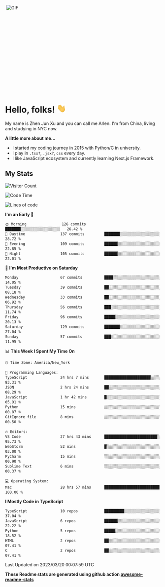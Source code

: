 <img align="right" alt="GIF" src="https://media.giphy.com/media/xUA7bdpLxQhsSQdyog/giphy.gif" width="500" height="320" />

# Hello, folks! <img src="https://raw.githubusercontent.com/arlenxuzj/arlenxuzj/master/assets/wave.gif" width="30px">

My name is Zhen Jun Xu and you can call me Arlen. I'm from China, living and studying in NYC now.

**A little more about me...**

 - I started my coding journey in 2015 with Python/C in university.
 - I play in `.tsx?`, `.jsx?`, `css` every day.
 - I like JavaScript ecosystem and currently learning Next.js Framework.

## My Stats

![Visitor Count](https://komarev.com/ghpvc/?username=arlenxuzj&color=blue&label=Profile+Views)

<!--START_SECTION:waka-->
![Code Time](http://img.shields.io/badge/Code%20Time-3%2C114%20hrs%2014%20mins-blue)

![Lines of code](https://img.shields.io/badge/From%20Hello%20World%20I%27ve%20Written-804.7%20thousand%20lines%20of%20code-blue)

**I'm an Early 🐤** 

```text
🌞 Morning                126 commits         ███████░░░░░░░░░░░░░░░░░░   26.42 % 
🌆 Daytime                137 commits         ███████░░░░░░░░░░░░░░░░░░   28.72 % 
🌃 Evening                109 commits         ██████░░░░░░░░░░░░░░░░░░░   22.85 % 
🌙 Night                  105 commits         ██████░░░░░░░░░░░░░░░░░░░   22.01 % 
```
📅 **I'm Most Productive on Saturday** 

```text
Monday                   67 commits          ████░░░░░░░░░░░░░░░░░░░░░   14.05 % 
Tuesday                  39 commits          ██░░░░░░░░░░░░░░░░░░░░░░░   08.18 % 
Wednesday                33 commits          ██░░░░░░░░░░░░░░░░░░░░░░░   06.92 % 
Thursday                 56 commits          ███░░░░░░░░░░░░░░░░░░░░░░   11.74 % 
Friday                   96 commits          █████░░░░░░░░░░░░░░░░░░░░   20.13 % 
Saturday                 129 commits         ███████░░░░░░░░░░░░░░░░░░   27.04 % 
Sunday                   57 commits          ███░░░░░░░░░░░░░░░░░░░░░░   11.95 % 
```


📊 **This Week I Spent My Time On** 

```text
🕑︎ Time Zone: America/New_York

💬 Programming Languages: 
TypeScript               24 hrs 7 mins       █████████████████████░░░░   83.31 % 
JSON                     2 hrs 24 mins       ██░░░░░░░░░░░░░░░░░░░░░░░   08.29 % 
JavaScript               1 hr 42 mins        █░░░░░░░░░░░░░░░░░░░░░░░░   05.91 % 
Python                   15 mins             ░░░░░░░░░░░░░░░░░░░░░░░░░   00.87 % 
GitIgnore file           8 mins              ░░░░░░░░░░░░░░░░░░░░░░░░░   00.50 % 

🔥 Editors: 
VS Code                  27 hrs 43 mins      ████████████████████████░   95.73 % 
WebStorm                 52 mins             █░░░░░░░░░░░░░░░░░░░░░░░░   03.00 % 
PyCharm                  15 mins             ░░░░░░░░░░░░░░░░░░░░░░░░░   00.90 % 
Sublime Text             6 mins              ░░░░░░░░░░░░░░░░░░░░░░░░░   00.37 % 

💻 Operating System: 
Mac                      28 hrs 57 mins      █████████████████████████   100.00 % 
```

**I Mostly Code in TypeScript** 

```text
TypeScript               10 repos            █████████░░░░░░░░░░░░░░░░   37.04 % 
JavaScript               6 repos             ██████░░░░░░░░░░░░░░░░░░░   22.22 % 
Python                   5 repos             █████░░░░░░░░░░░░░░░░░░░░   18.52 % 
HTML                     2 repos             ██░░░░░░░░░░░░░░░░░░░░░░░   07.41 % 
C                        2 repos             ██░░░░░░░░░░░░░░░░░░░░░░░   07.41 % 
```




 Last Updated on 2023/03/20 00:07:59 UTC
<!--END_SECTION:waka-->

**These Readme stats are generated using github action [awesome-readme-stats](https://github.com/anmol098/waka-readme-stats)**

